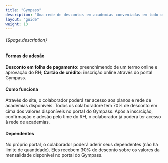 ```yaml
---
title: "Gympass"
description: "Uma rede de descontos em academias conveniadas em todo o Brasil. O colaborador Liferay, assim como seus dependentes, poderá utilizar o benefício em mais de 800 cidades brasileiras com mais de 1.000 academias."
layout: "guide"
weight: 13
---
```


###### {$page.description}

<article id="1">

#### Formas de adesão

<b>Desconto em folha de pagamento</b>: preenchimendo de um termo online e aprovação do RH;
<b>Cartão de crédito</b>: inscrição online através do portal Gympass.

#### Como funciona

Através do site, o colaborador poderá ter acesso aos planos e rede de academias disponíveis. Todos os colaboradore tem 70% de desconto em cima dos valores disponíveis no portal do Gympass. Após a inscrcição, confirmação e adesão pelo time do RH, o colaborador já poderá ter acesso à rede de academias.

#### Dependentes

No próprio portal, o colaborador poderá aderir seus dependentes (não há limite de quantidade). Eles recebem 30% de desconto sobre os valores da mensalidade disponível no portal do Gympass.

</article>